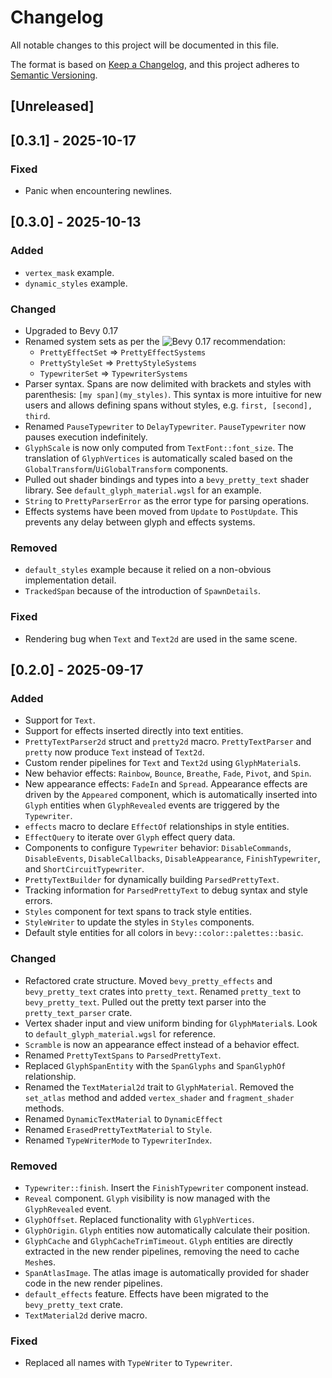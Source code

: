 # Changelog

All notable changes to this project will be documented in this file.

The format is based on [Keep a Changelog](https://keepachangelog.com/en/1.0.0/),
and this project adheres to [Semantic Versioning](https://semver.org/spec/v2.0.0.html).

## [Unreleased]

## [0.3.1] - 2025-10-17

### Fixed

- Panic when encountering newlines.

## [0.3.0] - 2025-10-13

### Added

- `vertex_mask` example.
- `dynamic_styles` example.

### Changed 

- Upgraded to Bevy 0.17
- Renamed system sets as per the ![Bevy 0.17 recommendation](https://bevy.org/news/bevy-0-17/#consistent-naming-conventions-for-system-sets):
    - `PrettyEffectSet` => `PrettyEffectSystems`
    - `PrettyStyleSet` => `PrettyStyleSystems`
    - `TypewriterSet` => `TypewriterSystems`
- Parser syntax. Spans are now delimited with brackets and styles with parenthesis: `[my span](my_styles)`.
  This syntax is more intuitive for new users and allows defining spans without styles, 
  e.g. `first, [second], third`.
- Renamed `PauseTypewriter` to `DelayTypewriter`. `PauseTypewriter` now pauses execution
  indefinitely.
- `GlyphScale` is now only computed from `TextFont::font_size`. The translation of `GlyphVertices` is 
  automatically scaled based on the `GlobalTransform`/`UiGlobalTransform` components.
- Pulled out shader bindings and types into a `bevy_pretty_text` shader library. See 
  `default_glyph_material.wgsl` for an example.
- `String` to `PrettyParserError` as the error type for parsing operations.
- Effects systems have been moved from `Update` to `PostUpdate`. This prevents any delay between 
  glyph and effects systems.

### Removed

- `default_styles` example because it relied on a non-obvious implementation detail.
- `TrackedSpan` because of the introduction of `SpawnDetails`.

### Fixed

- Rendering bug when `Text` and `Text2d` are used in the same scene.

## [0.2.0] - 2025-09-17

### Added

- Support for `Text`.
- Support for effects inserted directly into text entities.
- `PrettyTextParser2d` struct and `pretty2d` macro. `PrettyTextParser` and `pretty` now
  produce `Text` instead of `Text2d`.
- Custom render pipelines for `Text` and `Text2d` using `GlyphMaterial`s.
- New behavior effects: `Rainbow`, `Bounce`, `Breathe`, `Fade`, `Pivot`, and `Spin`.
- New appearance effects: `FadeIn` and `Spread`. Appearance effects are driven by 
  the `Appeared` component, which is automatically inserted into `Glyph` entities when 
  `GlyphRevealed` events are triggered by the `Typewriter`.
- `effects` macro to declare `EffectOf` relationships in style entities.
- `EffectQuery` to iterate over `Glyph` effect query data.
- Components to configure `Typewriter` behavior: `DisableCommands`, `DisableEvents`, 
  `DisableCallbacks`, `DisableAppearance`, `FinishTypewriter`, and `ShortCircuitTypewriter`.
- `PrettyTextBuilder` for dynamically building `ParsedPrettyText`.
- Tracking information for `ParsedPrettyText` to debug syntax and style errors.
- `Styles` component for text spans to track style entities.
- `StyleWriter` to update the styles in `Styles` components.
- Default style entities for all colors in `bevy::color::palettes::basic`.

### Changed

- Refactored crate structure. Moved `bevy_pretty_effects` and `bevy_pretty_text` crates 
  into `pretty_text`. Renamed `pretty_text` to `bevy_pretty_text`. Pulled out the pretty 
  text parser into the `pretty_text_parser` crate.
- Vertex shader input and view uniform binding for `GlyphMaterial`s. Look to 
  `default_glyph_material.wgsl` for reference.
- `Scramble` is now an appearance effect instead of a behavior effect.
- Renamed `PrettyTextSpans` to `ParsedPrettyText`.
- Replaced `GlyphSpanEntity` with the `SpanGlyphs` and `SpanGlyphOf` relationship.
- Renamed the `TextMaterial2d` trait to `GlyphMaterial`. Removed the `set_atlas` method 
  and added `vertex_shader` and `fragment_shader` methods.
- Renamed `DynamicTextMaterial` to `DynamicEffect`
- Renamed `ErasedPrettyTextMaterial` to `Style`.
- Renamed `TypeWriterMode` to `TypewriterIndex`.

### Removed

- `Typewriter::finish`. Insert the `FinishTypewriter` component instead.
- `Reveal` component. `Glyph` visibility is now managed with the `GlyphRevealed` event.
- `GlyphOffset`. Replaced functionality with `GlyphVertices`.
- `GlyphOrigin`. `Glyph` entities now automatically calculate their position.
- `GlyphCache` and `GlyphCacheTrimTimeout`. `Glyph` entities are directly extracted in 
  the new render pipelines, removing the need to cache `Mesh`es.
- `SpanAtlasImage`. The atlas image is automatically provided for shader code in the 
  new render pipelines.
- `default_effects` feature. Effects have been migrated to the `bevy_pretty_text` crate.
- `TextMaterial2d` derive macro.

### Fixed

- Replaced all names with `TypeWriter` to `Typewriter`.
